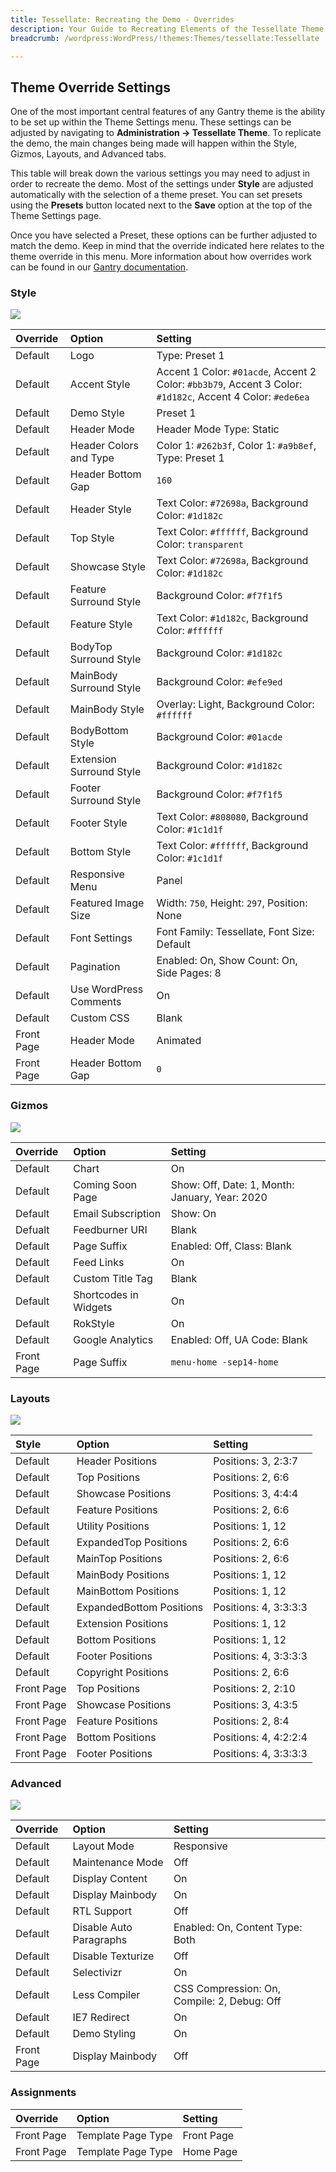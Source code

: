 ```yaml
---
title: Tessellate: Recreating the Demo - Overrides
description: Your Guide to Recreating Elements of the Tessellate Theme for WordPress
breadcrumb: /wordpress:WordPress/!themes:Themes/tessellate:Tessellate

---
```


Theme Override Settings
-----

One of the most important central features of any Gantry theme is the ability to be set up within the Theme Settings menu. These settings can be adjusted by navigating to **Administration -> Tessellate Theme**. To replicate the demo, the main changes being made will happen within the Style, Gizmos, Layouts, and Advanced tabs.

This table will break down the various settings you may need to adjust in order to recreate the demo. Most of the settings under **Style** are adjusted automatically with the selection of a theme preset. You can set presets using the **Presets** button located next to the **Save** option at the top of the Theme Settings page.

Once you have selected a Preset, these options can be further adjusted to match the demo. Keep in mind that the override indicated here relates to the theme override in this menu. More information about how overrides work can be found in our [Gantry documentation][override].

### Style

![][style]

| Override   | Option                   | Setting                                                                                                    |  
| :--------- | :----------------------- | :--------------------------------------------------------------------------------------------------------- |  
| Default    | Logo                     | Type: Preset 1                                                                                             |  
| Default    | Accent Style             | Accent 1 Color: `#01acde`, Accent 2 Color: `#bb3b79`, Accent 3 Color: `#1d182c`, Accent 4 Color: `#ede6ea` |  
| Default    | Demo Style               | Preset 1                                                                                                   |  
| Default    | Header Mode              | Header Mode Type: Static                                                                                   |  
| Default    | Header Colors and Type   | Color 1: `#262b3f`, Color 1: `#a9b8ef`, Type: Preset 1                                                     |  
| Default    | Header Bottom Gap        | `160`                                                                                                      |  
| Default    | Header Style             | Text Color: `#72698a`, Background Color: `#1d182c`                                                         |  
| Default    | Top Style                | Text Color: `#ffffff`, Background Color: `transparent`                                                     |  
| Default    | Showcase Style           | Text Color: `#72698a`, Background Color: `#1d182c`                                                         |  
| Default    | Feature Surround Style   | Background Color: `#f7f1f5`                                                                                |  
| Default    | Feature Style            | Text Color: `#1d182c`, Background Color: `#ffffff`                                                         |  
| Default    | BodyTop Surround Style   | Background Color: `#1d182c`                                                                                |  
| Default    | MainBody Surround Style  | Background Color: `#efe9ed`                                                                                |  
| Default    | MainBody Style           | Overlay: Light, Background Color: `#ffffff`                                                                |  
| Default    | BodyBottom Style         | Background Color: `#01acde`                                                                                |  
| Default    | Extension Surround Style | Background Color: `#1d182c`                                                                                |  
| Default    | Footer Surround Style    | Background Color: `#f7f1f5`                                                                                |  
| Default    | Footer Style             | Text Color: `#808080`, Background Color: `#1c1d1f`                                                         |  
| Default    | Bottom Style             | Text Color: `#ffffff`, Background Color: `#1c1d1f`                                                         |  
| Default    | Responsive Menu          | Panel                                                                                                      |  
| Default    | Featured Image Size      | Width: `750`, Height: `297`, Position: None                                                                |  
| Default    | Font Settings            | Font Family: Tessellate, Font Size: Default                                                                |  
| Default    | Pagination               | Enabled: On, Show Count: On, Side Pages: 8                                                                 |  
| Default    | Use WordPress Comments   | On                                                                                                         |  
| Default    | Custom CSS               | Blank                                                                                                      |  
| Front Page | Header Mode              | Animated                                                                                                   |  
| Front Page | Header Bottom Gap        | `0`                                                                                                        |  

### Gizmos

![][gizmos]

| Override    | Option                | Setting                                        |
| :---------- | :----------           | :----------                                    |
| Default     | Chart                 | On                                             |
| Default     | Coming Soon Page      | Show: Off, Date: 1, Month: January, Year: 2020 |
| Default     | Email Subscription    | Show: On                                       |
| Defualt     | Feedburner URI        | Blank                                          |
| Default     | Page Suffix           | Enabled: Off, Class: Blank                     |
| Default     | Feed Links            | On                                             |
| Default     | Custom Title Tag      | Blank                                          |
| Default     | Shortcodes in Widgets | On                                             |
| Default     | RokStyle              | On                                             |
| Default     | Google Analytics      | Enabled: Off, UA Code: Blank                   |
| Front Page  | Page Suffix           | `menu-home -sep14-home`                        |

### Layouts

![][layouts]

|   Style    |          Option          |        Setting        |
| :--------- | :----------------------- | :-------------------- |
| Default    | Header Positions         | Positions: 3, 2:3:7   |
| Default    | Top Positions            | Positions: 2, 6:6     |
| Default    | Showcase Positions       | Positions: 3, 4:4:4   |
| Default    | Feature Positions        | Positions: 2, 6:6     |
| Default    | Utility Positions        | Positions: 1, 12      |
| Default    | ExpandedTop Positions    | Positions: 2, 6:6     |
| Default    | MainTop Positions        | Positions: 2, 6:6     |
| Default    | MainBody Positions       | Positions: 1, 12      |
| Default    | MainBottom Positions     | Positions: 1, 12      |
| Default    | ExpandedBottom Positions | Positions: 4, 3:3:3:3 |
| Default    | Extension Positions      | Positions: 1, 12      |
| Default    | Bottom Positions         | Positions: 1, 12      |
| Default    | Footer Positions         | Positions: 4, 3:3:3:3 |
| Default    | Copyright Positions      | Positions: 2, 6:6     |
| Front Page | Top Positions            | Positions: 2, 2:10    |
| Front Page | Showcase Positions       | Positions: 3, 4:3:5   |
| Front Page | Feature Positions        | Positions: 2, 8:4     |
| Front Page | Bottom Positions         | Positions: 4, 4:2:2:4 |
| Front Page | Footer Positions         | Positions: 4, 3:3:3:3 |

### Advanced

![][advanced]

| Override    | Option                  | Setting                                     |
| :---------- | :----------             | :----------                                 |
| Default     | Layout Mode             | Responsive                                  |
| Default     | Maintenance Mode        | Off                                         |
| Default     | Display Content         | On                                          |
| Default     | Display Mainbody        | On                                          |
| Default     | RTL Support             | Off                                         |
| Default     | Disable Auto Paragraphs | Enabled: On, Content Type: Both             |
| Default     | Disable Texturize       | Off                                         |
| Default     | Selectivizr             | On                                          |
| Default     | Less Compiler           | CSS Compression: On, Compile: 2, Debug: Off |
| Default     | IE7 Redirect            | On                                          |
| Default     | Demo Styling            | On                                          |
| Front Page  | Display Mainbody        | Off                                         |

### Assignments

| Override    | Option             | Setting     |
| :---------- | :----------        | :---------- |
| Front Page  | Template Page Type | Front Page  |
| Front Page  | Template Page Type | Home Page   |

[demo]: assets/tessellate2.jpeg
[menu]: ../../start/menu.md
[override]: http://gantry-framework.org/documentation/wordpress/configure/
[advanced]: assets/setadvanced.jpeg
[layouts]: assets/setlayouts.jpeg
[gizmos]: assets/setgizmos.jpeg
[assignments]: assets/setassignments.jpeg
[style]: assets/setstyle.jpeg
